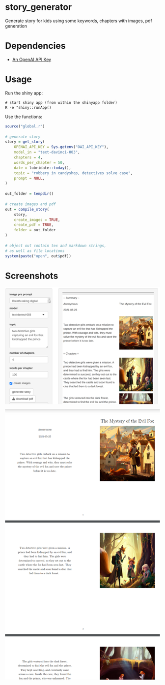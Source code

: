 # story_generator
Generate story for kids using some keywords, chapters with images, pdf generation

# Dependencies

 - [An OpenAI API Key](https://elephas.app/blog/how-to-create-openai-api-keys-cl5c4f21d281431po7k8fgyol0)


# Usage

Run the shiny app:

```
# start shiny app (from within the shinyapp folder)
R -e "shiny::runApp()
```

Use the functions:

```r
source("global.r")

# generate story
story = get_story(
    OPENAI_API_KEY = Sys.getenv("OAI_API_KEY"),
    model_in = "text-davinci-003",
    chapters = 4,
    words_per_chapter = 50,
    date = lubridate::today(),
    topic = "robbery in candyshop, detectives solve case",
    prompt = NULL,
)

out_folder = tempdir()

# create images and pdf
out = compile_story(
    story,
    create_images = TRUE,
    create_pdf = TRUE,
    folder = out_folder
)

# object out contain tex and markdown strings,
# as well as file locations
system(paste("open", out$pdf))
``` 

# Screenshots 

![ui](./data/ui_example.png)

![pdf](./data/pdf_example.png)